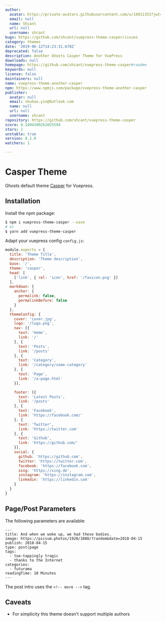 ```yaml
---
author:
  avatar: https://private-avatars.githubusercontent.com/u/16911353?jwt=eyJhbGciOiJIUzI1NiIsInR5cCI6IkpXVCJ9.eyJpc3MiOiJnaXRodWIuY29tIiwiYXVkIjoicmF3LmdpdGh1YnVzZXJjb250ZW50LmNvbSIsImtleSI6ImtleTEiLCJleHAiOjE3MzQ2NTU1MDAsIm5iZiI6MTczNDY1NDMwMCwicGF0aCI6Ii91LzE2OTExMzUzIn0.93L4Ixxhtkzsd3iOyA0S1Hw66mFc_siK-yxh0Tvb4Uk&v=4
  email: null
  name: Shcant
  url: null
  username: shcant
bugs: https://github.com/shcant/vuepress-theme-casper/issues
category: themes
date: '2019-06-12T14:23:31.678Z'
deprecated: false
description: Another Ghosts Casper Theme for VuePress
downloads: null
homepage: https://github.com/shcant/vuepress-theme-casper#readme
keywords: null
license: false
maintainers: null
name: vuepress-theme-another-casper
npm: https://www.npmjs.com/package/vuepress-theme-another-casper
publisher:
  avatar: null
  email: shuhao.yin@Outlook.com
  name: null
  url: null
  username: shcant
repository: https://github.com/shcant/vuepress-theme-casper
score: 0.1494100262025594
stars: 1
unstable: true
version: 0.1.0
watchers: 1

---
```


# Casper Theme

Ghosts default theme [Casper](https://github.com/TryGhost/Casper) for Vuepress.

## Installation

Install the npm package:

```bash
$ npm i vuepress-theme-casper --save
# or
$ yarn add vuepress-theme-casper
```

Adapt your vuepress config `config.js`:

```js
module.exports = {
  title: 'Theme Title',
  description: 'Theme description',
  base: '/',
  theme: 'casper',
  head: [
    ['link', { rel: 'icon', href: '/favicon.png' }]
  ],
  markdown: {
    anchor: {
      permalink: false,
      permalinkBefore: false
    }
  },
  themeConfig: {
    cover: 'cover.jpg',
    logo: '/logo.png',
    nav: [{
      text: 'Home',
      link: '/'
    }, {
      text: 'Posts',
      link: '/posts'
    }, {
      text: 'Category',
      link: '/category/some-category'
    }, {
      text: 'Page',
      link: '/a-page.html'
    }],

    footer: [{
      text: 'Latest Posts',
      link: '/posts'
    }, {
      text: 'Facebook',
      link: 'https://facebook.com/'
    }, {
      text: 'Twitter',
      link: 'https://twitter.com'
    }, {
      text: 'Github',
      link: 'https://github.com/'
    }],
    social: {
      github: 'https://github.com',
      twitter: 'https://twitter.com',
      facebook: 'https://facebook.com',
      xing: 'https://xing.de',
      instagram: 'https://instagram.com',
      linkedin: 'https://linkedin.com'
    }
  }
}
```

## Page/Post Parameters

The following parameters are available:

```
---
title: And when we woke up, we had these bodies.
image: https://picsum.photos/1920/1080/?random&date=2018-04-15
publish: 2018-04-15
type: post|page
tags:
  - toe-tappingly tragic
  - thanks to the Internet
categories:
  - futurama
readingTime: 10 Minutes
---
```

The post intro uses the `<!-- more -->` tag.

## Caveats

* For simplicity this theme doesn't support multiple authors
